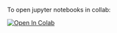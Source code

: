 To open jupyter notebooks in collab:

[![Open In Colab](https://colab.research.google.com/assets/colab-badge.svg)](https://colab.research.google.com/github/julprat/CourseDP_hub/blob/main/Recursive_Problem.ipynb)
